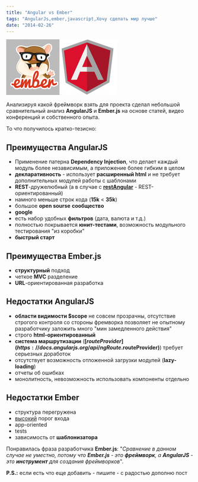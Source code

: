 ```yaml
---
title: "Angular vs Ember"
tags: "AngularJs,ember,javascript,Хочу сделать мир лучше"
date: "2014-02-26"
---
```


![](images/ember-angular-logo-300x150.png "ember-angular-logo")

Анализируя какой фреймворк взять для проекта сделал небольшой сравнительный анализ **AngularJS** и **Ember.js** на основе статей, видео конференций и собственного опыта.

То что получилось кратко-тезисно:

## Преимущества AngularJS

- Применение патерна **Dependency Injection**, что делает каждый модуль более независимым, а приложение более гибким в целом
- **декларативность** - использует **расширенный html** и не требует дополнительных модулей работы с шаблонами
- **REST**\-дружелюбный (а в случае с **[restAngular](https://github.com/mgonto/restangular)** - REST-ориентированный)
- намного меньше строк кода (**15k** < **35k**)
- большое **open sourse** **сообщество**
- **google**
- есть набор удобных **фильтров** (дата, валюта и т.д.)
- полностью покрывается **юнит-тестами**, возможность модульного тестирования "из коробки"
- **быстрый старт** 

## Преимущества Ember.js

- **структурный** подход
- четкое **MVC** разделение
- **URL**\-ориентированная разработка

## Недостатки AngularJS

- **области видимости $scope** не совсем прозрачны, отсутствие строгого контроля со стороны фремворка позволяет не опытному разработчику заложить много "мин замедленного действия"
- строго **html-ориентированный**
- **система маршрутизации** (**[$routeProvider](https://docs.angularjs.org/api/ngRoute.$routeProvider)**) требует серьезных доработок
- отсутствует возможность отложенной загрузки модулей (**lazy-loading**)
- отчеты об ошибках
- монолитность, невозможность использовать компоненты отдельно

## Недостатки Ember

- структура перегружена
- [высокий](https://discuss.emberjs.com/t/getting-started-with-ember-js-is-easy-no-it-isnt/559) порог входа
- app-oriented
- tests
- зависимость от **шаблонизатора**

Понравилась фраза разработчика **Ember.js**: "_Сравнение в данном случае не уместно, потому что **Ember.js** - это **фреймворк**, а **AngularJS** - это **инструмент** для создания фреймворков_".

**P.S.:** если есть что еще добавить - пишите - с радостью дополню пост
